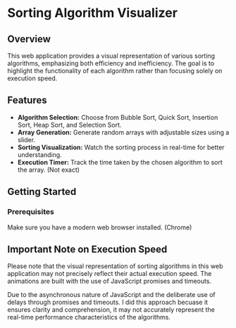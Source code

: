 # Sorting Algorithm Visualizer

## Overview

This web application provides a visual representation of various sorting algorithms, emphasizing both efficiency and inefficiency. 
The goal is to highlight the functionality of each algorithm rather than focusing solely on execution speed.

## Features

- **Algorithm Selection:** Choose from Bubble Sort, Quick Sort, Insertion Sort, Heap Sort, and Selection Sort.
- **Array Generation:** Generate random arrays with adjustable sizes using a slider.
- **Sorting Visualization:** Watch the sorting process in real-time for better understanding.
- **Execution Timer:** Track the time taken by the chosen algorithm to sort the array. (Not exact)

## Getting Started

### Prerequisites

Make sure you have a modern web browser installed. (Chrome) 

## Important Note on Execution Speed

Please note that the visual representation of sorting algorithms in this web application may not precisely reflect their actual execution speed. 
The animations are built with the use of JavaScript promises and timeouts.

Due to the asynchronous nature of JavaScript and the deliberate use of delays through promises and timeouts. I did this approach becuase it ensures clarity and comprehension, it may not accurately represent the real-time performance characteristics of the algorithms.
